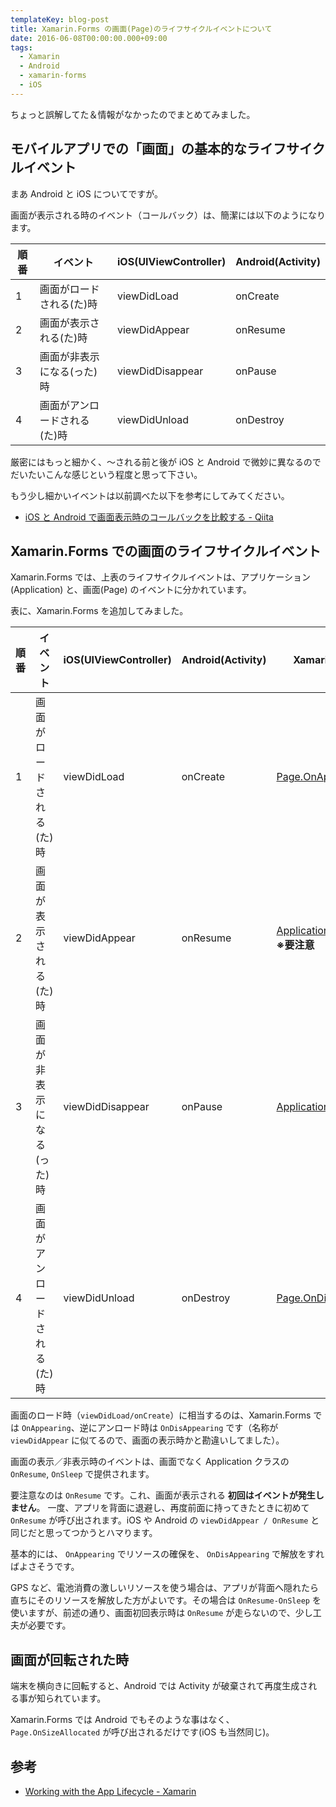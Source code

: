 ```yaml
---
templateKey: blog-post
title: Xamarin.Forms の画面(Page)のライフサイクルイベントについて
date: 2016-06-08T00:00:00.000+09:00
tags:
  - Xamarin
  - Android
  - xamarin-forms
  - iOS
---
```


ちょっと誤解してた＆情報がなかったのでまとめてみました。
<!--more-->

## モバイルアプリでの「画面」の基本的なライフサイクルイベント

まあ Android と iOS についてですが。

画面が表示される時のイベント（コールバック）は、簡潔には以下のようになります。

|順番|イベント|iOS(UIViewController)|Android(Activity)|
|---|---|---|---|
|1|画面がロードされる(た)時|viewDidLoad|onCreate|
|2|画面が表示される(た)時|viewDidAppear|onResume|
|3|画面が非表示になる(った)時|viewDidDisappear|onPause|
|4|画面がアンロードされる(た)時|viewDidUnload|onDestroy|

厳密にはもっと細かく、〜される前と後が iOS と Android で微妙に異なるのでだいたいこんな感じという程度と思って下さい。

もう少し細かいイベントは以前調べた以下を参考にしてみてください。

* [iOS と Android で画面表示時のコールバックを比較する - Qiita](http://qiita.com/amay077/items/52a0b0da97fe455abc08)

## Xamarin.Forms での画面のライフサイクルイベント

Xamarin.Forms では、上表のライフサイクルイベントは、アプリケーション
(Application) と、画面(Page) のイベントに分かれています。 

表に、Xamarin.Forms を追加してみました。

|順番|イベント|iOS(UIViewController)|Android(Activity)|Xamarin.Forms|
|---|---|---|---|---|
|1|画面がロードされる(た)時|viewDidLoad|onCreate|[Page.OnAppearing](https://developer.xamarin.com/api/member/Xamarin.Forms.Page.OnAppearing()/)|
|2|画面が表示される(た)時|viewDidAppear|onResume|[Application.OnResume](https://developer.xamarin.com/api/member/Xamarin.Forms.Application.OnResume()/) **※要注意** |
|3|画面が非表示になる(った)時|viewDidDisappear|onPause|[Application.OnSleep](https://developer.xamarin.com/api/member/Xamarin.Forms.Application.OnSleep()/)
|4|画面がアンロードされる(た)時|viewDidUnload|onDestroy|[Page.OnDisappearing](https://developer.xamarin.com/api/member/Xamarin.Forms.Page.OnDisappearing()/)|

画面のロード時（``viewDidLoad/onCreate``）に相当するのは、Xamarin.Forms では ``OnAppearing``、逆にアンロード時は ``OnDisAppearing`` です（名称が ``viewDidAppear`` に似てるので、画面の表示時かと勘違いしてました）。

画面の表示／非表示時のイベントは、画面でなく Application クラスの ``OnResume``, ``OnSleep`` で提供されます。

要注意なのは ``OnResume`` です。これ、画面が表示される **初回はイベントが発生しません**。
一度、アプリを背面に退避し、再度前面に持ってきたときに初めて ``OnResume`` が呼び出されます。iOS や Android の ``viewDidAppear / OnResume`` と同じだと思ってつかうとハマります。

基本的には、 ``OnAppearing`` でリソースの確保を、 ``OnDisAppearing`` で解放をすればよさそうです。

GPS など、電池消費の激しいリソースを使う場合は、アプリが背面へ隠れたら直ちにそのリソースを解放した方がよいです。その場合は ``OnResume-OnSleep`` を使いますが、前述の通り、画面初回表示時は ``OnResume`` が走らないので、少し工夫が必要です。

## 画面が回転された時

端末を横向きに回転すると、Android では Activity が破棄されて再度生成される事が知られています。

Xamarin.Forms では Android でもそのような事はなく、 ``Page.OnSizeAllocated`` が呼び出されるだけです(iOS も当然同じ)。

## 参考

* [Working with the App Lifecycle - Xamarin](https://developer.xamarin.com/guides/xamarin-forms/working-with/app-lifecycle/)
